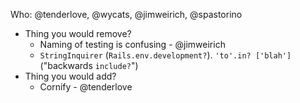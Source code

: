 Who: @tenderlove, @wycats, @jimweirich, @spastorino

* Thing you would remove?
    * Naming of testing is confusing - @jimweirich
    * `StringInquirer` (`Rails.env.development?`).  `'to'.in? ['blah']` ("backwards `include?`")
* Thing you would add?
    * Cornify - @tenderlove
